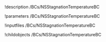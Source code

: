 !description /BCs/NSStagnationTemperatureBC

!parameters /BCs/NSStagnationTemperatureBC

!inputfiles /BCs/NSStagnationTemperatureBC

!childobjects /BCs/NSStagnationTemperatureBC
